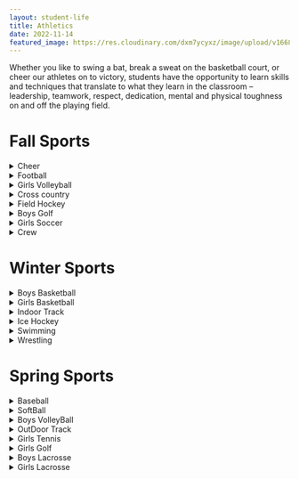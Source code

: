 ```yaml
---
layout: student-life
title: Athletics 
date: 2022-11-14
featured_image: https://res.cloudinary.com/dxm7ycyxz/image/upload/v1668016931/2022/04/riley-mccullough-iezcEpGuYdE-unsplash-1-768x512_pxswv8.jpg
---
```

<style> 
    display: flex;
    justify-content:center;

</style>


Whether you like to swing a bat, break a sweat on the basketball court, or cheer our athletes on to victory, students have the opportunity to learn skills and techniques that translate to what they learn in the classroom – leadership, teamwork, respect, dedication, mental and physical toughness on and off the playing field.

# Fall Sports

<details>
<summary> Cheer</summary>
<p>Coach Abby Biernacki  <a href = "mailto: abbybiernacki@gmail.com">abbybiernacki@gmail.com</a> </p>
</details>


<details>
<summary> Football</summary>
<p>Coach Derek Robbins  <a href = "mailto: derekrobbins31@gmail.com">derekrobbins31@gmail.com</a></p>
</details>

<details>
<summary> Girls Volleyball   </summary>
<p>Coach Hallet  <a href   = "mailto:  halletp@worcesterschools.net "> halletp@worcesterschools.net</a> </p>
</details>





<details>
<summary>Cross country </summary>
<p>Coach john Nicol <a href   = "mailto:  nicolj@worcesterschools.net "> nicolj@worcesterschools.net   </a>         Coach Gerald Snay <a href   = "mailto: snayg@worcesterschools.net  "> snayg@worcesterschools.net    </a></p>
</details>

<details>
<summary> Field Hockey</summary>
<p>Coach lindsay Ryan     <a href   = "mailto: ryan.lindsayn@gmail.com   ">  ryan.lindsayn@gmail.com </a>    </p>
</details>

<details>
<summary> Boys Golf</summary>
<p>Coach Tom Quinn <a href   = "mailto: quinnt@worcesterschools.net "> quinnt@worcesterschools.net  </a>  </p>
</details>

<details>
<summary> Girls Soccer</summary>
<p>Coach Granum   <a href   = "mailto: bgranum@msn.com   "> bgranum@msn.com </a>  Coach Binienda <a href   = " biniendama@worcesterschools.net  "> biniendama@worcesterschools.net   </a> </p>
</details>  





<details>
<summary> Crew</summary>
<p>Coach Kolaco   <a href   = "mailto: rkolaco@gmail.com "> rkolaco@gmail.com   </a> </p>
</details>  

# Winter Sports

<details>
<summary> Boys Basketball</summary>
<p>Coach Sean Lynch   <a href   = "mailto: lynchse@worcesterschools.net "> lynchse@worcesterschools.net   </a> </p>
</details>  


<details>
<summary> Girls Basketball</summary>
<p>Coach Leveille  <a href   = "mailto: sleveillee@ymail.com  "> sleveillee@ymail.com    </a> </p>
</details>  



<details>
<summary>Indoor Track</summary>
<p>Coach John Nicol  <a href   = " mailto: nicolj@worcesterschools.net "> nicolj@worcesterschools.net    </a>  Coach Gerlad Snay    <a href   = "mailto: snayg@worcesterschools.net   "> snayg@worcesterschools.net </a> </p>
</details>  




<details>
<summary> Ice Hockey</summary>
<p>Coach Vaughan   <a href   = " mailto: vaughanm@lpsma.net "> vaughanm@lpsma.net   </a> </p>
</details>  



<details>
<summary> Swimming</summary>
<p>Coach Bruno  <a href   = " mailto: tarickbruno123@gmail.com  ">  tarickbruno123@gmail.com    </a> </p>
</details>  



<details>
<summary> Wrestling</summary>
<p>Coach Markgren   <a href   = "mailto: markgrenl@worcesterschools.net"> markgrenl@worcesterschools.net   </a> </p>
</details>  


# Spring Sports



<details>
<summary> Baseball</summary>
<p>Coach Vincent Pennell   <a href   = "mailto: pennellvc@worcesterschools.net "> pennellvc@worcesterschools.net   </a> </p>
</details>  

<details>
<summary> SoftBall </summary>
<p>Coach  Pat Phenix     <a href   = "mailto: phenixp@worcesterschools.net "> phenixp@worcesterschools.net    </a> </p>
</details>  


<details>
<summary> Boys VolleyBall</summary>
<p>Coach Dancy   <a href   = " mailto: dancye@worcesterschools.net ">  dancye@worcesterschools.net  </a> </p>
</details>  



<details>
<summary> OutDoor Track</summary>
<p>Coach Coach John Nicol    <a href   = "mailto: nicolj@worcesterschools.net    "> nicolj@worcesterschools.net      </a>     Coach Gerald Snay  <a href   = "snayg@worcesterschools.net "> snayg@worcesterschools.net       </a> </p>
</details>  



<details>
<summary> Girls Tennis</summary>
<p>Coach Anthony Camoreyt  <a href   = "mailto: camoreyta@worcesterschools.net  ">camoreyta@worcesterschools.net   </a> </p>
</details>  

<details>
<summary> Girls Golf</summary>
<p>Coach Meghan McDonald   <a href   = "mailto: mcdonaldm@worcesterschools.net "> mcdonaldm@worcesterschools.net    </a> </p>
</details>  


<details>
<summary> Boys Lacrosse</summary>
<p>Coach Matthew Genkos  <a href   = "mailto: matthewgenkos@gmail.com "> matthewgenkos@gmail.com    </a> </p>
</details>  



<details>
<summary> Girls Lacrosse</summary>
<p>Coach Moulin   <a href   = "mailto: moulinn@worcesterschools.net "> moulinn@worcesterschools.net  </a> </p>
</details> 